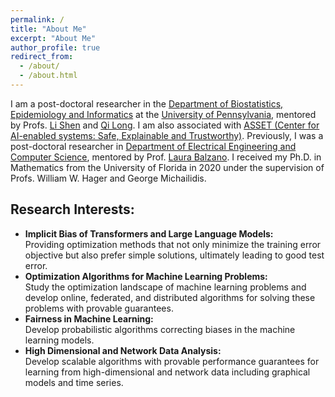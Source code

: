 ```yaml
---
permalink: /
title: "About Me"
excerpt: "About Me"
author_profile: true
redirect_from: 
  - /about/
  - /about.html
---
```


I am a post-doctoral researcher in the [Department of Biostatistics, Epidemiology and Informatics](https://www.dbei.med.upenn.edu/) at the [University of Pennsylvania](https://www.upenn.edu/), mentored by Profs. [Li Shen](https://www.med.upenn.edu/apps/faculty/index.php/g275/p9075258) and [Qi Long](https://www.med.upenn.edu/apps/faculty/index.php/g275/p8939931).  I am also associated with  [ASSET (Center for AI-enabled systems: Safe, Explainable and Trustworthy)](https://asset.seas.upenn.edu/). Previously, I was a  post-doctoral researcher in [Department of Electrical Engineering and Computer Science](https://eecs.engin.umich.edu/), mentored by Prof. [Laura Balzano](https://web.eecs.umich.edu/~girasole/). I received my Ph.D. in Mathematics from the University of Florida in 2020 under the supervision of Profs. William W. Hager and George Michailidis.

## Research Interests:
- **Implicit Bias of Transformers and Large Language Models:**  
  Providing optimization methods that not only minimize the training error objective but also prefer simple solutions, ultimately leading to good test error.
- **Optimization Algorithms for Machine Learning Problems:**  
  Study the optimization landscape of machine learning problems and develop online, federated, and distributed algorithms for solving these problems with provable guarantees.
- **Fairness in Machine Learning:**  
  Develop probabilistic algorithms correcting biases in the machine learning models.
- **High Dimensional and Network Data Analysis:**  
  Develop scalable algorithms with provable performance guarantees for learning from high-dimensional and network data including graphical models and time series.
